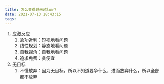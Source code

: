 ```yaml
---
title: 怎么变得越来越low？
date: 2021-07-13 18:43:15
tags: 
---
```


1. 应激反应
   1. 急功近利：短视地看问题
   2. 线性规划：静态地看问题
   3. 自我视角：自我地看问题
   4. 追求免费：贪便宜
2. 无目标
   1. 不懂放弃：因为无目标，所以不知道要争什么，进而放弃什么，所以全部都不放弃

